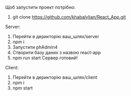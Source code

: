 Щоб запустити проект потрібно:

1. git clone https://github.com/khabalylian/React_App.git
   
Server:

1. Перейти в дерикторію ваш_шлях/server
2. npm i
3. Запустити phAdmin4
4. Створити базу даних з назвою react-app
5. npm run start
Сервер готовий!

Client:
1. Перейти в дерикторію ваш_шлях/client
2. npm i
3. npm start

